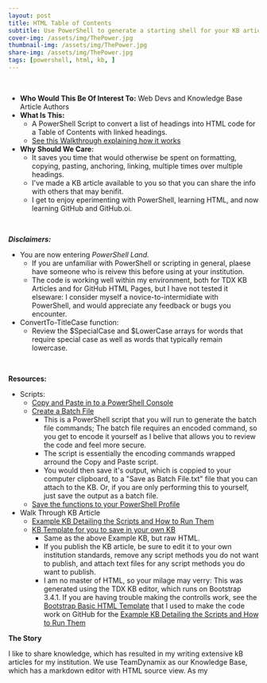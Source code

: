```yaml
---
layout: post
title: HTML Table of Contents
subtitle: Use PowerShell to generate a starting shell for your KB articles or Website
cover-img: /assets/img/ThePower.jpg
thumbnail-img: /assets/img/ThePower.jpg
share-img: /assets/img/ThePower.jpg
tags: [powershell, html, kb, ]
---
```


<br>

- **Who Would This Be Of Interest To:** Web Devs and Knowledge Base Article Authors
- **What Is This:** 
  - A PowerShell Script to convert a list of headings into HTML code for a Table of Contents with linked headings. 
  - [See this Walkthrough explaining how it works](assets/posts/html_toc/script_kb_example)
- **Why Should We Care:** 
  - It saves you time that would otherwise be spent on formatting, copying, pasting, anchoring, linking, multiple times over multiple headings. 
  - I've made a KB article available to you so that you can share the info with others that may benifit.
  - I get to enjoy eperimenting with PowerShell, learning HTML, and now learning GitHub and GitHub.oi. 

<br>



***Disclaimers:*** 
- You are now entering *PowerShell Land.* 
  - If you are unfamiliar with PowerShell or scripting in general, plaese have someone who is reivew this before using at your institution. 
  - The code is working well within my environment, both for TDX KB Articles and for GitHub HTML Pages, but I have not tested it elseware: I consider myself a novice-to-intermidiate with PowerShell, and would appreciate any feedback or bugs you encounter.
- ConvertTo-TitleCase function:
  - Review the $SpecialCase and $LowerCase arrays for words that require special case as well as words that typically remain lowercase.

<br>

**Resources:**
- Scripts:
  - [Copy and Paste in to a PowerShell Console ](assets/posts/html_toc/copy_and_paste)
  - [Create a Batch File](assets/posts/html_toc/save_as_batch_file)
    - This is a PowerShell script that you will run to generate the batch file commands; The batch file requires an encoded command, so you get to encode it yourself as I belive that allows you to review the code and feel more secure. 
    - The script is essentially the encoding commands wrapped arround the Copy and Paste script.
    - You would then save it's output, which is coppied to your computer clipboard, to a "Save as Batch File.txt" file that you can attach to the KB. Or, if you are only performing this to yourself, just save the output as a batch file.
  - [Save the functions to your PowerShell Profile](assets/posts/html_toc/save_to_psprofile)
- Walk Through KB Article
  - [Example KB Detailing the Scripts and How to Run Them](assets/posts/html_toc/script_kb_example)
  - [KB Template for you to save in your own KB](assets/posts/html_toc/kb_html_template)
    - Same as the above Example KB, but raw HTML.
    - If you publish the KB article, be sure to edit it to your own institution standards, remove any script methods you do not want to publish, and attach text files for any script methods you do want to publish.
    - I am no master of HTML, so your milage may verry: This was generated using the TDX KB editor, which runs on Bootstrap 3.4.1. If you are having trouble making the controlls work, see the [Bootstrap Basic HTML Template](https://getbootstrap.com/docs/3.4/getting-started/#template) that I used to make the code work on GitHub for the [Example KB Detailing the Scripts and How to Run Them](assets/posts/html_toc/script_kb_example)








**The Story**

I like to share knowledge, which has resulted in my writing extensive kB articles for my institution. We use TeamDynamix as our Knowledge Base, which has a markdown editor with HTML source view. As my 





